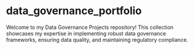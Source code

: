 # data_governance_portfolio
Welcome to my Data Governance Projects repository! This collection showcases my expertise in implementing robust data governance frameworks, ensuring data quality, and maintaining regulatory compliance.
